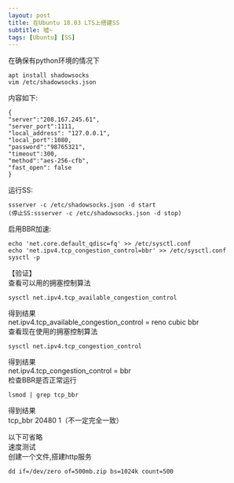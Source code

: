 ```yaml
---
layout: post
title: 在Ubuntu 18.03 LTS上搭建SS
subtitle: 嘘~
tags: [Ubuntu] [SS]
---    
```


在确保有python环境的情况下    
```
apt install shadowsocks 
vim /etc/shadowsocks.json 
```
内容如下:    
```
{ 
"server":"208.167.245.61", 
"server_port":1111, 
"local_address": "127.0.0.1", 
"local_port":1080, 
"password":"98765321", 
"timeout":300, 
"method":"aes-256-cfb", 
"fast_open": false 
} 
```
运行SS:      
```
ssserver -c /etc/shadowsocks.json -d start 
(停止SS:ssserver -c /etc/shadowsocks.json -d stop) 
```
启用BBR加速:      
```
echo 'net.core.default_qdisc=fq' >> /etc/sysctl.conf 
echo 'net.ipv4.tcp_congestion_control=bbr' >> /etc/sysctl.conf 
sysctl -p 
```
【验证】    
查看可以用的拥塞控制算法   
``` 
sysctl net.ipv4.tcp_available_congestion_control 
```
得到结果    
net.ipv4.tcp_available_congestion_control = reno cubic bbr     
查看现在使用的拥塞控制算法     
```
sysctl net.ipv4.tcp_congestion_control 
```
得到结果     
net.ipv4.tcp_congestion_control = bbr    
检查BBR是否正常运行   
``` 
lsmod | grep tcp_bbr 
```
得到结果    
tcp_bbr 20480 1（不一定完全一致）     
     
以下可省略     
速度测试     
创建一个文件,搭建http服务    
``` 
dd if=/dev/zero of=500mb.zip bs=1024k count=500 
```